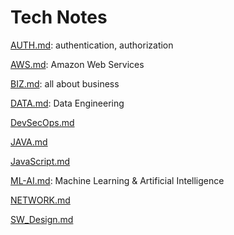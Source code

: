 # Tech Notes

[AUTH.md](AUTH.md): authentication, authorization

[AWS.md](AWS.md): Amazon Web Services

[BIZ.md](BIZ.md): all about business

[DATA.md](DATA.md): Data Engineering

[DevSecOps.md](DevSecOps.md)

[JAVA.md](JAVA.md)

[JavaScript.md](JavaScript.md)

[ML-AI.md](ML-AI.md): Machine Learning & Artificial Intelligence

[NETWORK.md](NETWORK.md)

[SW_Design.md](SW_Design.md)